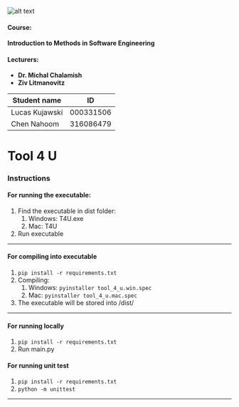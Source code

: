 ![alt text](https://www.hit.ac.il/.upload/academic-entrepreneurship/iris/partners/shenkarLogo.jpg "Shenkar")

#### Course: ####
**Introduction to Methods in Software Engineering**
#### Lecturers: ####
* **Dr. Michal Chalamish**
* **Ziv Litmanovitz**

 Student name       | ID
| -------------     |-------------
| Lucas Kujawski    | 000331506
| Chen Nahoom       | 316086479



Tool 4 U
=====================================


### Instructions ###
#### For running the executable: ####
1. Find the executable in dist folder:
    1. Windows: T4U.exe
    2. Mac: T4U 
2. Run executable
________________
#### For compiling into executable ####
1. ```pip install -r requirements.txt```
2.  Compiling:
    1. Windows: ```pyinstaller tool_4_u.win.spec```
    2. Mac: ```pyinstaller tool_4_u.mac.spec```
3. The executable will be stored into /dist/
________________
#### For running locally #### 
1. ```pip install -r requirements.txt```
2. Run main.py

#### For running unit test ####
1. ```pip install -r requirements.txt```
2.  ```python -m unittest```

________________

